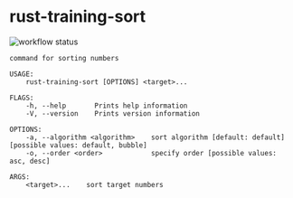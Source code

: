 # rust-training-sort
![workflow status](https://github.com/miyabihito/rust-training-sort/actions/workflows/rust.yml/badge.svg)

```
command for sorting numbers

USAGE:
    rust-training-sort [OPTIONS] <target>...

FLAGS:
    -h, --help       Prints help information
    -V, --version    Prints version information

OPTIONS:
    -a, --algorithm <algorithm>    sort algorithm [default: default]  [possible values: default, bubble]
    -o, --order <order>            specify order [possible values: asc, desc]

ARGS:
    <target>...    sort target numbers
```
